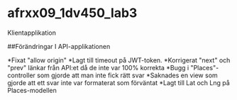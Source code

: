 # afrxx09_1dv450_lab3
Klientapplikation

##Förändringar I API-applikationen

*Fixat "allow origin"
*Lagt till timeout på JWT-token.
*Korrigerat "next" och "prev" länkar från API:et då de inte var 100% korrekta
*Bugg i "Places"-controller som gjorde att man inte fick rätt svar
*Saknades en view som gjorde att ett svar inte var formaterat som förväntat
*Lagt till Lat och Lng på Places-modellen
